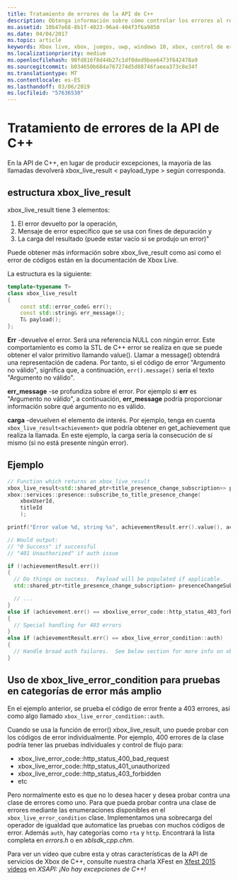 ```yaml
---
title: Tratamiento de errores de la API de C++
description: Obtenga información sobre cómo controlar los errores al realizar una llamada de servicio de Xbox Live con las APIs de C++.
ms.assetid: 10b47e68-8b1f-4023-96a4-404f3f6a9850
ms.date: 04/04/2017
ms.topic: article
keywords: Xbox live, xbox, juegos, uwp, windows 10, xbox, control de errores
ms.localizationpriority: medium
ms.openlocfilehash: 90fd816f8d44b27c1df0ded9bee6473f642478a9
ms.sourcegitcommit: b034650b684a767274d5d88746faeea373c8e34f
ms.translationtype: MT
ms.contentlocale: es-ES
ms.lasthandoff: 03/06/2019
ms.locfileid: "57636530"
---
```

# <a name="c-api-error-handling"></a>Tratamiento de errores de la API de C++

En la API de C++, en lugar de producir excepciones, la mayoría de las llamadas devolverá xbox_live_result < payload_type > según corresponda.

## <a name="xboxliveresult-structure"></a>estructura xbox_live_result
xbox_live_result tiene 3 elementos:
1. El error devuelto por la operación,
2. Mensaje de error específico que se usa con fines de depuración y
3. La carga del resultado (puede estar vacío si se produjo un error)"

Puede obtener más información sobre xbox_live_result como así como el error de códigos están en la documentación de Xbox Live.

La estructura es la siguiente:

```cpp
template<typename T>
class xbox_live_result
{
    const std::error_code& err();
    const std::string& err_message();
    T& payload();
};
```

**Err** -devuelve el error.  Será una referencia NULL con ningún error.  Este comportamiento es como la STL de C++ error se realiza en que se puede obtener el valor primitivo llamando value().  Llamar a message() obtendrá una representación de cadena.  Por tanto, si el código de error "Argumento no válido", significa que, a continuación, ```err().message()``` sería el texto "Argumento no válido".

**err_message** -se profundiza sobre el error.  Por ejemplo si **err** es "Argumento no válido", a continuación, **err_message** podría proporcionar información sobre qué argumento no es válido.

**carga** -devuelven el elemento de interés.  Por ejemplo, tenga en cuenta ```xbox_live_result<achievement>``` que podría obtener en get_achievement que realiza la llamada.  En este ejemplo, la carga sería la consecución de sí mismo (si no está presente ningún error).

## <a name="example"></a>Ejemplo

```cpp
// Function which returns an xbox_live_result
xbox_live_result<std::shared_ptr<title_presence_change_subscription>> presenceChangeSubscriptionResult =
xbox::services::presence::subscribe_to_title_presence_change(
    xboxUserId,
    titleId
    );

printf("Error value %d, string %s", achievementResult.err().value(), achievementResult.err().message());

// Would output:
// "0 Success" if successful
// "401 Unauthorized" if auth issue

if (!achievementResult.err())
{
  // Do things on success.  Payload will be populated if applicable.
  std::shared_ptr<title_presence_change_subscription> presenceChangeSubscription = presenceChangeSubscriptionResult->payload();

  // ...
}
else if (achievement.err() == xboxlive_error_code::http_status_403_forbidden)
{
  // Special handling for 403 errors
}
else if (achievementResult.err() == xbox_live_error_condition::auth)
{
  // Handle broad auth failures.  See below section for more info on xbox_live_error_condition
}

```

## <a name="using-xboxliveerrorcondition-to-test-against-broad-error-categories"></a>Uso de xbox_live_error_condition para pruebas en categorías de error más amplio
En el ejemplo anterior, se prueba el código de error frente a 403 errores, así como algo llamado ```xbox_live_error_condition::auth```.

 Cuando se usa la función de error() xbox_live_result, uno puede probar con los códigos de error individualmente.  Por ejemplo, 400 errores de la clase podría tener las pruebas individuales y control de flujo para:

* xbox_live_error_code::http_status_400_bad_request
* xbox_live_error_code::http_status_401_unauthorized
* xbox_live_error_code::http_status_403_forbidden
* etc

Pero normalmente esto es que no lo desea hacer y desea probar contra una clase de errores como uno.  Para que pueda probar contra una clase de errores mediante las enumeraciones disponibles en el ```xbox_live_error_condition``` clase.  Implementamos una sobrecarga del operador de igualdad que automatice las pruebas con muchos códigos de error.  Además ```auth```, hay categorías como ```rta``` y ```http```.  Encontrará la lista completa en *errors.h* o en *xblsdk_cpp.chm*.

Para ver un vídeo que cubre esta y otras características de la API de servicios de Xbox de C++, consulte nuestra charla XFest en [Xfest 2015 vídeos](https://developer.xboxlive.com/en-us/platform/documentlibrary/events/Pages/Xfest2015.aspx) en *XSAPI: ¡No hay excepciones de C++!*
